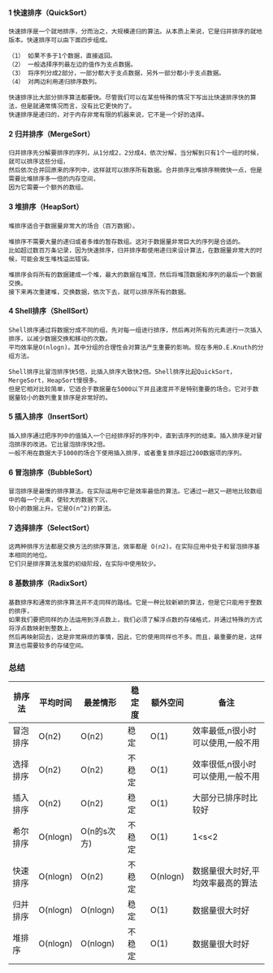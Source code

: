#### 1 快速排序（QuickSort）
```
快速排序是一个就地排序，分而治之，大规模递归的算法。从本质上来说，它是归并排序的就地版本。快速排序可以由下面四步组成。

（1） 如果不多于1个数据，直接返回。
（2） 一般选择序列最左边的值作为支点数据。
（3） 将序列分成2部分，一部分都大于支点数据，另外一部分都小于支点数据。
（4） 对两边利用递归排序数列。

快速排序比大部分排序算法都要快。尽管我们可以在某些特殊的情况下写出比快速排序快的算法，但是就通常情况而言，没有比它更快的了。
快速排序是递归的，对于内存非常有限的机器来说，它不是一个好的选择。 
```

#### 2 归并排序（MergeSort）
```
归并排序先分解要排序的序列，从1分成2，2分成4，依次分解，当分解到只有1个一组的时候，就可以排序这些分组，
然后依次合并回原来的序列中，这样就可以排序所有数据。合并排序比堆排序稍微快一点，但是需要比堆排序多一倍的内存空间，
因为它需要一个额外的数组。
```

#### 3 堆排序（HeapSort）
```
堆排序适合于数据量非常大的场合（百万数据）。

堆排序不需要大量的递归或者多维的暂存数组。这对于数据量非常巨大的序列是合适的。
比如超过数百万条记录，因为快速排序，归并排序都使用递归来设计算法，在数据量非常大的时候，可能会发生堆栈溢出错误。

堆排序会将所有的数据建成一个堆，最大的数据在堆顶，然后将堆顶数据和序列的最后一个数据交换。
接下来再次重建堆，交换数据，依次下去，就可以排序所有的数据。
```

#### 4 Shell排序（ShellSort）
```
Shell排序通过将数据分成不同的组，先对每一组进行排序，然后再对所有的元素进行一次插入排序，以减少数据交换和移动的次数。
平均效率是O(nlogn)。其中分组的合理性会对算法产生重要的影响。现在多用D.E.Knuth的分组方法。

Shell排序比冒泡排序快5倍，比插入排序大致快2倍。Shell排序比起QuickSort，MergeSort，HeapSort慢很多。
但是它相对比较简单，它适合于数据量在5000以下并且速度并不是特别重要的场合。它对于数据量较小的数列重复排序是非常好的。
```

#### 5 插入排序（InsertSort）
```
插入排序通过把序列中的值插入一个已经排序好的序列中，直到该序列的结束。插入排序是对冒泡排序的改进。它比冒泡排序快2倍。
一般不用在数据大于1000的场合下使用插入排序，或者重复排序超过200数据项的序列。
```

#### 6 冒泡排序（BubbleSort）
```
冒泡排序是最慢的排序算法。在实际运用中它是效率最低的算法。它通过一趟又一趟地比较数组中的每一个元素，使较大的数据下沉，
较小的数据上升。它是O(n^2)的算法。
```

#### 7 选择排序（SelectSort）
```
这两种排序方法都是交换方法的排序算法，效率都是 O(n2)。在实际应用中处于和冒泡排序基本相同的地位。
它们只是排序算法发展的初级阶段，在实际中使用较少。
```

#### 8 基数排序（RadixSort）
```
基数排序和通常的排序算法并不走同样的路线。它是一种比较新颖的算法，但是它只能用于整数的排序，
如果我们要把同样的办法运用到浮点数上，我们必须了解浮点数的存储格式，并通过特殊的方式将浮点数映射到整数上，
然后再映射回去，这是非常麻烦的事情，因此，它的使用同样也不多。而且，最重要的是，这样算法也需要较多的存储空间。
```

### 总结
<table>
    <thead>
        <tr>
            <th>排序法</th>
            <th>平均时间</th>
            <th>最差情形</th>
            <th>稳定度</th>
            <th>额外空间</th>
            <th>备注</th>
        </tr>
    </thead>
    <tbody>
        <tr>
            <td>冒泡排序</td>
            <td>O(n2)</td>
            <td>O(n2)</td>
            <td>稳定</td>
            <td>O(1)</td>
            <td>效率最低,n很小时可以使用,一般不用</td>
        </tr>
        <tr>
            <td>选择排序</td>
            <td>O(n2)</td>
            <td>O(n2)</td>
            <td>不稳定</td>
            <td>O(1)</td>
            <td>效率很低,n很小时可以使用,一般不用</td>
        </tr>
        <tr>
            <td>插入排序</td>
            <td>O(n2)</td>
            <td>O(n2)</td>
            <td>稳定</td>
            <td>O(1)</td>
            <td>大部分已排序时比较好</td>
        </tr>
        <tr>
            <td>希尔排序</td>
            <td>O(nlogn)</td>
            <td>O(n的s次方)</td>
            <td>不稳定</td>
            <td>O(1)</td>
            <td>1&lt;s&lt;2</td>
        </tr>
        <tr>
            <td>快速排序</td>
            <td>O(nlogn)</td>
            <td>O(n2)</td>
            <td>不稳定</td>
            <td>O(nlogn)</td>
            <td>数据量很大时好,平均效率最高的算法</td>
        </tr>
        <tr>
            <td>归并排序</td>
            <td>O(nlogn)</td>
            <td>O(nlogn)</td>
            <td>稳定</td>
            <td>O(1)</td>
            <td>数据量很大时好</td>
        </tr>
        <tr>
            <td>堆排序</td>
            <td>O(nlogn)</td>
            <td>O(nlogn)</td>
            <td>不稳定</td>
            <td>O(1)</td>
            <td>数据量很大时好</td>
        </tr>
    </tbody>
</table>